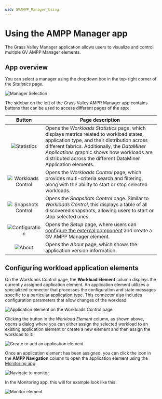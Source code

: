```yaml
---
uid: GVAMPP_Manager_Using
---
```


# Using the AMPP Manager app

The Grass Valley Manager application allows users to visualize and control multiple GV AMPP Manager elements.

## App overview

You can select a manager using the dropdown box in the top-right corner of the *Statistics* page.

![Manager Selection](~/dataminer/images/GVAMPP_Manager_Selection.png)

The sidebar on the left of the Grass Valley AMPP Manager app contains buttons that can be used to access different pages of the app:

| Button | Page description |
|:-:|--|
| ![Statistics](~/dataminer/images/GVAMPP_Button1_Icon.png) | Opens the *Workloads Statistics* page, which displays metrics related to workload states, application type, and their distribution across different fabrics. Additionally, the *DataMiner Applications* graphic shows how workloads are distributed across the different DataMiner Application elements. |
| ![Workloads Control](~/dataminer/images/GVAMPP_Button2_Icon.png) | Opens the *Workloads Control* page, which provides multi-criteria search and filtering, along with the ability to start or stop selected workloads. |
| ![Snapshots Control](~/dataminer/images/GVAMPP_Button2_Icon.png) | Opens the *Snapshots Control* page. Similar to *Workloads Control*, this displays a table of all discovered snapshots, allowing users to start or stop selected ones. |
| ![Configuration](~/dataminer/images/GVAMPP_Button3_Icon.png) | Opens the *Setup* page, where users can [configure the external component](xref:GVAMPP_Manager_Installing#installing-and-configuring-the-communication-component) and create a GV AMPP Manager element. |
| ![About](~/dataminer/images/GVAMPP_Button4_Icon.png) | Opens the *About* page, which shows the application version information. |

## Configuring workload application elements

On the Workloads Control page, the **Workload Element** column displays the currently assigned application element. An application element utilizes a specialized connector that processes the configuration and state messages specific to a particular application type. This connector also includes configuration parameters that allow changes of the workload.

![Application element on the Workloads Control page](~/dataminer/images/GVAMPP_application_elementy_column.png)

Clicking the button in the *Workload Element* column, as shown above, opens a dialog where you can either assign the selected workload to an existing application element or create a new element and then assign the workload to it:

![Create or add an application element](~/dataminer/images/GVAMPP_create_or_select_application_element.png)

Once an application element has been assigned, you can click the icon in the **AMPP Navigation** column to open the application element using the [Monitoring app](xref:Working_with_the_Monitoring_app):

![Navigate to monitor](~/dataminer/images/GVAMPP_navigation.png)

In the Monitoring app, this will for example look like this:

![Monitor element](~/dataminer/images/GVAMPP_monitor.png)
